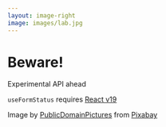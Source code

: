 ```yaml
---
layout: image-right
image: images/lab.jpg
---
```


<h1 class="h1-small">Beware!</h1>
<span class="featured">Experimental API ahead</span>

`useFormStatus` 
requires [React v19](https://react.dev/blog/2024/04/25/react-19)

<Caption>Image by <a href="https://pixabay.com/users/publicdomainpictures-14/?utm_source=link-attribution&utm_medium=referral&utm_campaign=image&utm_content=220005">PublicDomainPictures</a> from <a href="https://pixabay.com//?utm_source=link-attribution&utm_medium=referral&utm_campaign=image&utm_content=220005">Pixabay</a></Caption>